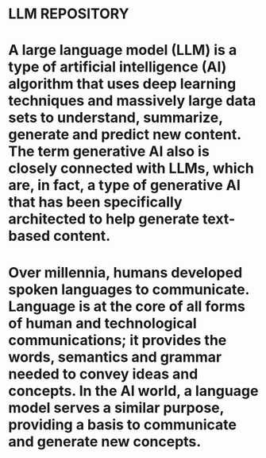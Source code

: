 # LLM REPOSITORY 


# A large language model (LLM) is a type of artificial intelligence (AI) algorithm that uses deep learning techniques and massively large data sets to understand, summarize, generate and predict new content. The term generative AI also is closely connected with LLMs, which are, in fact, a type of generative AI that has been specifically architected to help generate text-based content.

# Over millennia, humans developed spoken languages to communicate. Language is at the core of all forms of human and technological communications; it provides the words, semantics and grammar needed to convey ideas and concepts. In the AI world, a language model serves a similar purpose, providing a basis to communicate and generate new concepts.